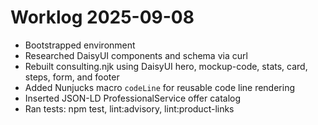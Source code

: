 # Worklog 2025-09-08
- Bootstrapped environment
- Researched DaisyUI components and schema via curl
- Rebuilt consulting.njk using DaisyUI hero, mockup-code, stats, card, steps, form, and footer
- Added Nunjucks macro `codeLine` for reusable code line rendering
- Inserted JSON-LD ProfessionalService offer catalog
- Ran tests: npm test, lint:advisory, lint:product-links
